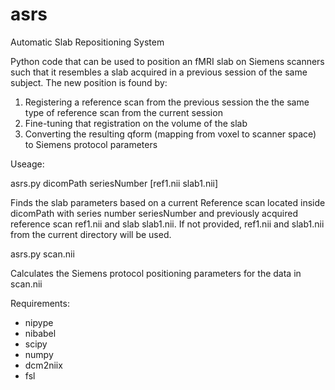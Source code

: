 # asrs
Automatic Slab Repositioning System

Python code that can be used to position an fMRI slab on Siemens scanners such that it resembles a slab acquired in a previous session of the same subject. The new position is found by:

1. Registering a reference scan from the previous session the the same type of reference scan from the current session
2. Fine-tuning that registration on the volume of the slab 
3. Converting the resulting qform (mapping from voxel to scanner space) to Siemens protocol parameters

Useage:

asrs.py dicomPath seriesNumber \[ref1.nii slab1.nii\]

Finds the slab parameters based on a current Reference scan located inside dicomPath with series number seriesNumber and previously acquired reference scan ref1.nii and slab slab1.nii. If not provided, ref1.nii and slab1.nii from the current directory will be used.

asrs.py scan.nii

Calculates the Siemens protocol positioning parameters for the data in scan.nii

Requirements:
- nipype
- nibabel
- scipy
- numpy
- dcm2niix
- fsl
